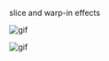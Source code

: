 slice and warp-in effects

![gif](https://i.imgur.com/Q8wPXsM.gif)

![gif](https://i.imgur.com/eAuMXxY.gif)
